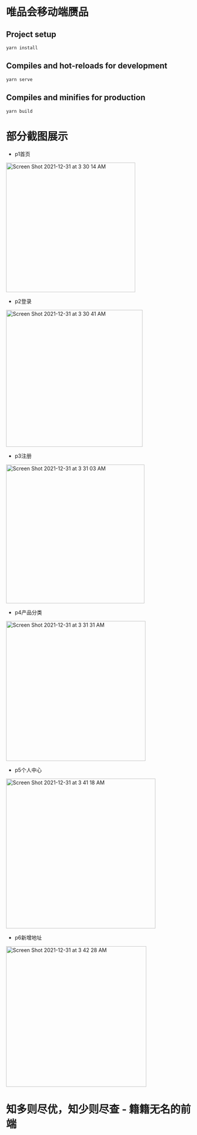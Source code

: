 # 唯品会移动端赝品

## Project setup
```
yarn install
```

## Compiles and hot-reloads for development
```
yarn serve
```

## Compiles and minifies for production
```
yarn build
```

# 部分截图展示
- p1首页
<img width="351" alt="Screen Shot 2021-12-31 at 3 30 14 AM" src="https://user-images.githubusercontent.com/36464497/147783035-e6d8a777-6a25-4aeb-8563-31bfa6a8637d.png">

- p2登录
<img width="371" alt="Screen Shot 2021-12-31 at 3 30 41 AM" src="https://user-images.githubusercontent.com/36464497/147783166-e1406581-1e61-4170-9ded-89e5e8e1d4aa.png">

- p3注册
<img width="376" alt="Screen Shot 2021-12-31 at 3 31 03 AM" src="https://user-images.githubusercontent.com/36464497/147783170-4bd6b1b0-fc1e-4215-b2db-4b22aaa7a60b.png">

- p4产品分类
<img width="379" alt="Screen Shot 2021-12-31 at 3 31 31 AM" src="https://user-images.githubusercontent.com/36464497/147783186-7594b48b-c7dd-4a1e-8bb6-d64fdbc06fcb.png">

- p5个人中心
<img width="406" alt="Screen Shot 2021-12-31 at 3 41 18 AM" src="https://user-images.githubusercontent.com/36464497/147783236-44bcadae-732b-42d9-8c4b-4ba56c886225.png">

- p6新增地址
<img width="381" alt="Screen Shot 2021-12-31 at 3 42 28 AM" src="https://user-images.githubusercontent.com/36464497/147783297-f943d416-a155-449c-bf5b-be57529ef2bc.png">

# 知多则尽优，知少则尽查 - 籍籍无名的前端

